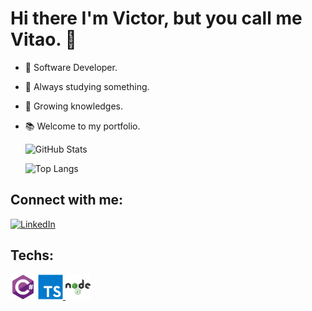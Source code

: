 # Hi there I'm Victor, but you call me Vitao. 👋

- 🔭 Software Developer.
- 📖 Always studying something.
- 🌱 Growing knowledges.
- 📚 Welcome to my portfolio.

  <a href="https://github.com/victorschlindwein"></a>

  ![GitHub Stats](https://github-readme-streak-stats.herokuapp.com/?user=victorschlindwein&theme=highcontrast)

  ![Top Langs](https://github-readme-stats-git-masterrstaa-rickstaa.vercel.app/api/top-langs/?username=victorschlindwein&layout=compact&bg_color=000&border_color=30A3DC&title_color=E94D5F&text_color=FFF)

## Connect with me:

[![LinkedIn](https://img.shields.io/badge/LinkedIn-000?style=for-the-badge&logo=linkedin&logoColor=0E76A8)](https://www.linkedin.com/in/victorschlindwein/)

## Techs:
<img src="https://raw.githubusercontent.com/devicons/devicon/master/icons/csharp/csharp-original.svg" alt="csharp" width="40" height="40"/> </a> <a href="https://dotnet.microsoft.com/" target="_blank" rel="noreferrer">
<img src="https://raw.githubusercontent.com/devicons/devicon/master/icons/typescript/typescript-original.svg" alt="typescript" width="40" height="40"/> </a> <a href="https://www.typescriptlang.org/" target="_blank" rel="noreferrer">
<img src="https://raw.githubusercontent.com/devicons/devicon/master/icons/nodejs/nodejs-original-wordmark.svg" alt="nodejs" width="40" height="40"/> </a> <a href="https://nodejs.org/" target="_blank" rel="noreferrer">
